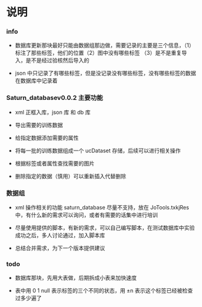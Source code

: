 # 说明


### info 

* 数据库更新那块最好只能由数据组那边做，需要记录的主要是三个信息，（1）标注了那些标签，他们的位置（2）图中没有哪些标签 （3）是不是重复导入，是不是经过验核然后导入的

* json 中只记录了有哪些标签，但是没记录没有哪些标签，没有哪些标签的数据在数据库中记录着


### Saturn_databasev0.0.2 主要功能

* xml 正框入库，json 库 和 db 库

* 导出需要的训练数据

* 给指定数据添加需要的属性

* 将每一批的训练数据组成一个 ucDataset 存储，后续可以进行相关操作

* 根据标签或者属性查找需要的图片

* 删除指定的数据（慎用）可以重新插入代替删除

### 数据组

* xml 操作相关的功能 saturn_database 尽量不支持，放在 JoTools.txkjRes 中，有什么新的需求可以询问，或者有需要的话集中进行培训

* 尽量使用提供的脚本，有新的需求，可以自己编写脚本，在测试数据库中实验成功之后，多人讨论通过，加入脚本库

* 总结合并需求，为下一个版本提供建议


### todo

* 数据库那块，先用大表做，后期拆成小表来加快速度

* 表中用 0 1 null 表示标签的三个不同的状态，用 ±n 表示这个标签已经被检查过多少遍了













